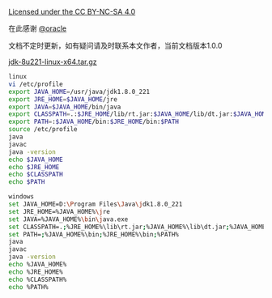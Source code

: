 [Licensed under the CC BY-NC-SA 4.0](https://creativecommons.org/licenses/by-nc-sa/4.0/deed.zh)

在此感谢 [@oracle](https://www.oracle.com/index.html)

文档不定时更新，如有疑问请及时联系本文作者，当前文档版本1.0.0

[jdk-8u221-linux-x64.tar.gz](https://www.oracle.com/technetwork/java/javase/downloads/jdk8-downloads-2133151.html)

~~~bash
linux
vi /etc/profile
export JAVA_HOME=/usr/java/jdk1.8.0_221
export JRE_HOME=$JAVA_HOME/jre
export JAVA=$JAVA_HOME/bin/java                                                       # 可选
export CLASSPATH=.:$JRE_HOME/lib/rt.jar:$JAVA_HOME/lib/dt.jar:$JAVA_HOME/lib/tools.jar
export PATH=:$JAVA_HOME/bin:$JRE_HOME/bin:$PATH
source /etc/profile
java
javac
java -version
echo $JAVA_HOME
echo $JRE_HOME
echo $CLASSPATH
echo $PATH

windows
set JAVA_HOME=D:\Program Files\Java\jdk1.8.0_221
set JRE_HOME=%JAVA_HOME%\jre
set JAVA=%JAVA_HOME%\bin\java.exe                                                     # 可选
set CLASSPATH=.;%JRE_HOME%\lib\rt.jar;%JAVA_HOME%\lib\dt.jar;%JAVA_HOME%\lib\tools.jar
set PATH=;%JAVA_HOME%\bin;%JRE_HOME%\bin;%PATH%
java
javac
java -version
echo %JAVA_HOME%
echo %JRE_HOME%
echo %CLASSPATH%
echo %PATH%
~~~